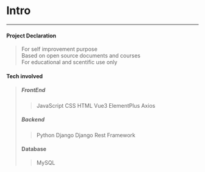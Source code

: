 # Intro
-----------
#### Project Declaration
> For self improvement purpose   
> Based on open source documents and courses    
> For educational and scentific use only


#### Tech involved
> ##### FrontEnd
>> JavaScript
>> CSS
>> HTML
>> Vue3
>> ElementPlus
>> Axios
> ##### Backend
>> Python 
>> Django
>> Django Rest Framework
> #### Database
>> MySQL

